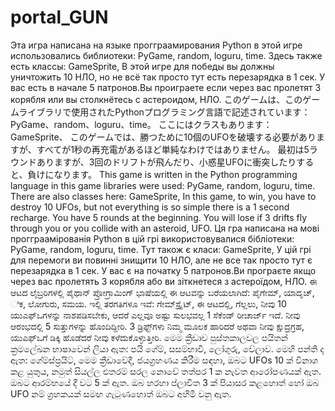 # portal_GUN
Эта игра написана на языке прогграамирования Python в этой игре использовались библиотеки: PyGame, random, loguru, time.
Здесь также есть классы: GameSprite, 
В этой игре для победы вы должны уничтожить 10 НЛО, но не всё так просто тут есть перезарядка в 1 сек.
У вас есть в начале 5 патронов.Вы проиграете если через вас пролетят 3 корябля или вы столкнётесь с астероидом, НЛО.
このゲームは、このゲームライブラリで使用されたPythonプログラミング言語で記述されています：PyGame、random、loguru、time。
ここにはクラスもあります：GameSprite、
このゲームでは、勝つために10個のUFOを破壊する必要がありますが、すべてが1秒の再充電があるほど単純なわけではありません。
最初は5ラウンドありますが、3回のドリフトが飛んだり、小惑星UFOに衝突したりすると、負けになります。
This game is written in the Python programming language in this game libraries were used: PyGame, random, loguru, time.
There are also classes here: GameSprite,
In this game, to win, you have to destroy 10 UFOs, but not everything is so simple there is a 1 second recharge.
You have 5 rounds at the beginning. You will lose if 3 drifts fly through you or you collide with an asteroid, UFO.
Ця гра написана на мові прогграамірованія Python в цій грі використовувалися бібліотеки: PyGame, random, loguru, time.
Тут також є класи: GameSprite,
У цій грі для перемоги ви повинні знищити 10 НЛО, але не все так просто тут є перезарядка в 1 сек.
У вас є на початку 5 патронов.Ви програєте якщо через вас пролетять 3 корябля або ви зіткнетеся з астероїдом, НЛО.
ಈ ಆಟದ ಲೈಬ್ರರಿಗಳಲ್ಲಿ ಪೈಥಾನ್ ಪ್ರೋಗ್ರಾಮಿಂಗ್ ಭಾಷೆಯಲ್ಲಿ ಈ ಆಟವನ್ನು ಬರೆಯಲಾಗಿದೆ: ಪೈಗೇಮ್, ಯಾದೃಚ್, ಿಕ, ಲೋಗುರು, ಸಮಯ.
ಇಲ್ಲಿ ತರಗತಿಗಳೂ ಇವೆ: ಗೇಮ್‌ಸ್ಪ್ರೈಟ್,
ಈ ಆಟದಲ್ಲಿ, ಗೆಲ್ಲಲು, ನೀವು 10 ಯುಎಫ್‌ಒಗಳನ್ನು ನಾಶಪಡಿಸಬೇಕು, ಆದರೆ ಎಲ್ಲವೂ ಅಷ್ಟು ಸುಲಭವಲ್ಲ 1 ಸೆಕೆಂಡ್ ರೀಚಾರ್ಜ್ ಇದೆ.
ನೀವು ಆರಂಭದಲ್ಲಿ 5 ಸುತ್ತುಗಳನ್ನು ಹೊಂದಿದ್ದೀರಿ. 3 ಡ್ರಿಫ್ಟ್‌ಗಳು ನಿಮ್ಮ ಮೂಲಕ ಹಾರಿದರೆ ಅಥವಾ ನೀವು ಕ್ಷುದ್ರಗ್ರಹ, ಯುಎಫ್‌ಒಗೆ ಡಿಕ್ಕಿ ಹೊಡೆದರೆ ನೀವು ಕಳೆದುಕೊಳ್ಳುತ್ತೀರಿ.
මෙම ක්‍රීඩාව පුස්තකාලවල පයිතන් ක්‍රමලේඛන භාෂාවෙන් ලියා ඇත: පයි ගේම්, සසම්භාවී, ලෝගුරු, වේලාව.
මෙහි පන්ති ද ඇත: ගේම්ස්ප්‍රයිට්,
මෙම ක්‍රීඩාවේදී, ජයග්‍රහණය කිරීම සඳහා, ඔබට UFOs 10 ක් විනාශ කළ යුතුය, නමුත් සියල්ල එතරම් සරල නොවේ තත්පර 1 ක නැවත ආරෝපණයක් ඇත.
ඔබට ආරම්භයේ දී වට 5 ක් ඇත. ඔබ හරහා ප්ලාවිත 3 ක් පියාසර කළහොත් හෝ ඔබ UFO නම් ග්‍රහකයක් සමඟ ගැටුණහොත් ඔබට අහිමි වනු ඇත.
